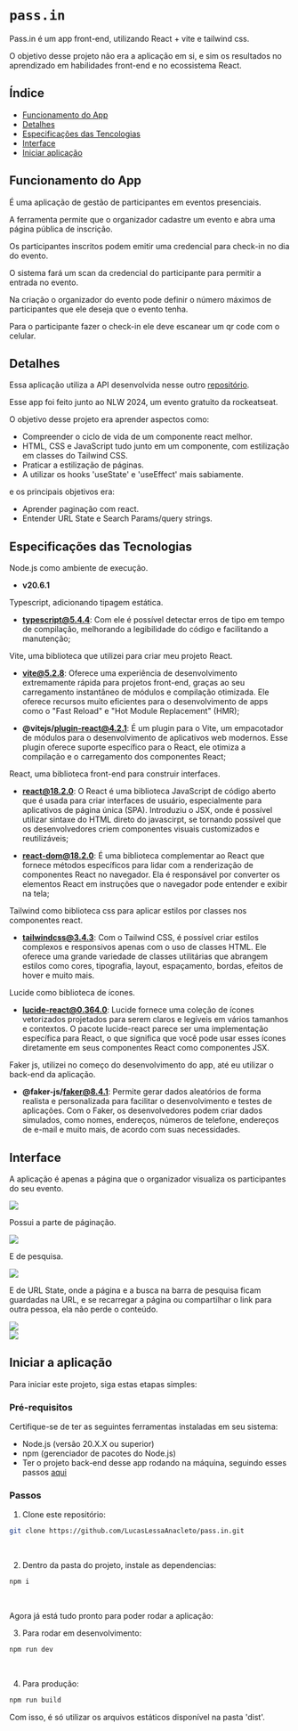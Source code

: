 # `pass.in`

Pass.in é um app front-end, utilizando React + vite e tailwind css.

O objetivo desse projeto não era a aplicação em si, e sim os resultados no aprendizado em habilidades front-end e no ecossistema React.

## Índice

- [Funcionamento do App](#funcionamento-do-app)
- [Detalhes](#detalhes)
- [Especificações das Tencologias](#especificações-das-tecnologias)
- [Interface](#interface)
- [Iniciar aplicação](#lógica-da-aplicação)


## Funcionamento do App

É uma aplicação de gestão de participantes em eventos presenciais.

A ferramenta permite que o organizador cadastre um evento e abra uma página pública de inscrição.

Os participantes inscritos podem emitir uma credencial para check-in no dia do evento.

O sistema fará um scan da credencial do participante para permitir a entrada no evento.

Na criação o organizador do evento pode definir o número máximos de participantes que ele deseja que o evento tenha.

Para o participante fazer o check-in ele deve escanear um qr code com o celular.

## Detalhes

Essa aplicação utiliza a API desenvolvida nesse outro [repositório](https://github.com/LucasLessaAnacleto/pass.in-api).

Esse app foi feito junto ao NLW 2024, um evento gratuito da rockeatseat.

O objetivo desse projeto era aprender aspectos como:

- Compreender o ciclo de vida de um componente react melhor.
- HTML, CSS e JavaScript tudo junto em um componente, com estilização em classes do Tailwind CSS.
- Praticar a estilização de páginas.
- A utilizar os hooks 'useState' e 'useEffect' mais sabiamente.

e os principais objetivos era:

- Aprender paginação com react.
- Entender URL State e Search Params/query strings.

## Especificações das Tecnologias

Node.js como ambiente de execução.
- **v20.6.1**

Typescript, adicionando tipagem estática.
- **typescript@5.4.4**: Com ele é possível detectar erros de tipo em tempo de compilação, melhorando a legibilidade do código e facilitando a manutenção; 

Vite, uma biblioteca que utilizei para criar meu projeto React.
- **vite@5.2.8**: Oferece uma experiência de desenvolvimento extremamente rápida para projetos front-end, graças ao seu carregamento instantâneo de módulos e compilação otimizada. Ele oferece recursos muito eficientes para o desenvolvimento de apps como o "Fast Reload" e "Hot Module Replacement" (HMR);

- **@vitejs/plugin-react@4.2.1**: É um plugin para o Vite, um empacotador de módulos para o desenvolvimento de aplicativos web modernos. Esse plugin oferece suporte específico para o React, ele otimiza a compilação e o carregamento dos componentes React;

React, uma biblioteca front-end para construir interfaces.

- **react@18.2.0**: O React é uma biblioteca JavaScript de código aberto que é usada para criar interfaces de usuário, especialmente para aplicativos de página única (SPA).
Introduziu o JSX, onde é possível utilizar sintaxe do HTML direto do javascirpt, se tornando possível que os desenvolvedores criem componentes visuais customizados e reutilizáveis;

- **react-dom@18.2.0**: É uma biblioteca complementar ao React que fornece métodos específicos para lidar com a renderização de componentes React no navegador. Ela é responsável por converter os elementos React em instruções que o navegador pode entender e exibir na tela;

Tailwind como biblioteca css para aplicar estilos por classes nos componentes react.
- **tailwindcss@3.4.3**: Com o Tailwind CSS, é possível criar estilos complexos e responsivos apenas com o uso de classes HTML. Ele oferece uma grande variedade de classes utilitárias que abrangem estilos como cores, tipografia, layout, espaçamento, bordas, efeitos de hover e muito mais.

Lucide como biblioteca de ícones.
- **lucide-react@0.364.0**: Lucide fornece uma coleção de ícones vetorizados projetados para serem claros e legíveis em vários tamanhos e contextos. O pacote lucide-react parece ser uma implementação específica para React, o que significa que você pode usar esses ícones diretamente em seus componentes React como componentes JSX.

Faker js, utilizei no começo do desenvolvimento do app, até eu utilizar o back-end da aplicação.
- **@faker-js/faker@8.4.1**: Permite gerar dados aleatórios de forma realista e personalizada para facilitar o desenvolvimento e testes de aplicações. Com o Faker, os desenvolvedores podem criar dados simulados, como nomes, endereços, números de telefone, endereços de e-mail e muito mais, de acordo com suas necessidades.

## Interface

A aplicação é apenas a página que o organizador visualiza os participantes do seu evento.

<img src="./readme-img/attendees.jpg">
<br>

Possui a parte de páginação.

<img src="./readme-img/attendees_pagination.jpg">
<br>

E de pesquisa.

<img src="./readme-img/attendees_search.jpg">
<br>

E de URL State, onde a página e a busca na barra de pesquisa ficam guardadas na URL, e se recarregar a página ou compartilhar o link para outra pessoa, ela não perde o conteúdo.

<img src="./readme-img/attendees_urlstate.jpg">
<br>
<img src="./readme-img/attendees_url.jpg">
<br>

## Iniciar a aplicação  

Para iniciar este projeto, siga estas etapas simples:

### Pré-requisitos

Certifique-se de ter as seguintes ferramentas instaladas em seu sistema:
- Node.js (versão 20.X.X ou superior)
- npm (gerenciador de pacotes do Node.js)
- Ter o projeto back-end desse app rodando na máquina, seguindo esses passos [aqui](https://github.com/LucasLessaAnacleto/pass.in-api?tab=readme-ov-file#iniciar-a-aplica%C3%A7%C3%A3o) 

### Passos

1. Clone este repositório:
```bash
git clone https://github.com/LucasLessaAnacleto/pass.in.git
```
<br>

2. Dentro da pasta do projeto, instale as dependencias:
```bash
npm i
```
<br>

Agora já está tudo pronto para poder rodar a aplicação:

3. Para rodar em desenvolvimento:
```bash
npm run dev
```
<br>

4. Para produção:
```bash
npm run build
```
Com isso, é só utilizar os arquivos estáticos disponível na pasta 'dist'.

